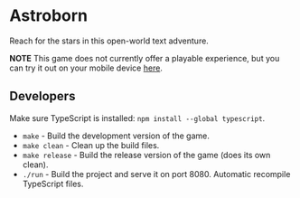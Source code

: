 # Astroborn

Reach for the stars in this open-world text adventure.

**NOTE** This game does not currently offer a playable experience, but you can try it out on your mobile device [here](https://vorble.github.io/astroborn/index.html).

## Developers

Make sure TypeScript is installed: `npm install --global typescript`.

* `make` - Build the development version of the game.
* `make clean` - Clean up the build files.
* `make release` - Build the release version of the game (does its own clean).
* `./run` - Build the project and serve it on port 8080. Automatic recompile TypeScript files.
